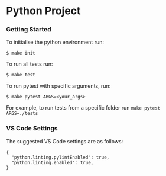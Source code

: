# Python Project

### Getting Started

To initialise the python environment run:

```
$ make init
```

To run all tests run:

```
$ make test
```

To run pytest with specific arguments, run:

```
$ make pytest ARGS=<your_args>
```

For example, to run tests from a specific folder run `make pytest ARGS=./tests`

### VS Code Settings

The suggested VS Code settings are as follows:

```
{
  "python.linting.pylintEnabled": true,
  "python.linting.enabled": true,
}
```
